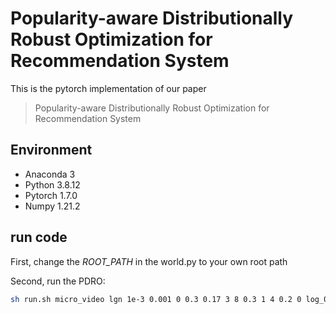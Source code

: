 # Popularity-aware Distributionally Robust Optimization for Recommendation System
This is the pytorch implementation of our paper
> Popularity-aware Distributionally Robust Optimization for Recommendation System

## Environment
- Anaconda 3
- Python 3.8.12
- Pytorch 1.7.0
- Numpy 1.21.2


## run code
First, change the *ROOT_PATH* in the world.py to your own root path

Second, run the PDRO:
```bash
sh run.sh micro_video lgn 1e-3 0.001 0 0.3 0.17 3 8 0.3 1 4 0.2 0 log_0 0
```
